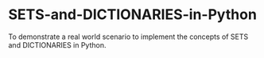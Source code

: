 # SETS-and-DICTIONARIES-in-Python

To demonstrate a real world scenario to implement the concepts of SETS and DICTIONARIES in Python.
